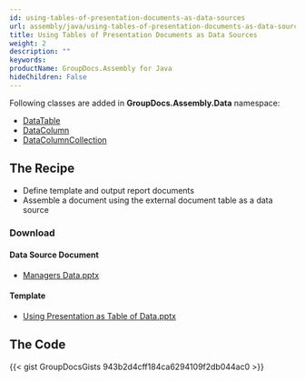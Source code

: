 ```yaml
---
id: using-tables-of-presentation-documents-as-data-sources
url: assembly/java/using-tables-of-presentation-documents-as-data-sources
title: Using Tables of Presentation Documents as Data Sources
weight: 2
description: ""
keywords: 
productName: GroupDocs.Assembly for Java
hideChildren: False
---
```

Following classes are added in **GroupDocs.Assembly.Data** namespace:

*   [DataTable](https://reference.groupdocs.com/java/assembly/com.groupdocs.assembly.system.data/DataTable "class in com.groupdocs.assembly.system.data")
*   [DataColumn](https://reference.groupdocs.com/java/assembly/com.groupdocs.assembly.system.data/DataColumn "class in com.groupdocs.assembly.system.data")
*   [DataColumnCollection](https://reference.groupdocs.com/java/assembly/com.groupdocs.assembly.system.data/DataColumnCollection "class in com.groupdocs.assembly.system.data")

## The Recipe

*   Define template and output report documents
*   Assemble a document using the external document table as a data source

### Download

#### Data Source Document

*   [Managers Data.pptx](https://github.com/groupdocs-assembly/GroupDocs.Assembly-for-Java/blob/master/Examples/GroupDocs.Assembly.Examples.Java/Data/Data%20Sources/Presentation%20DataSource/Managers%20Data.pptx?raw=true)

#### Template

*   [Using Presentation as Table of Data.pptx](https://github.com/groupdocs-assembly/GroupDocs.Assembly-for-Java/blob/master/Examples/GroupDocs.Assembly.Examples.Java/Data/Storage/Presentation%20Templates/Using%20Presentation%20as%20Table%20of%20Data.pptx?raw=true)

## The Code

{{< gist GroupDocsGists 943b2d4cff184ca6294109f2db044ac0 >}}


